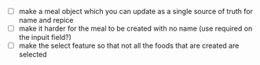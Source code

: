 - [ ] make a meal object which you can update as a single source of truth for name and repice
- [ ] make it harder for the meal to be created with no name (use required on the inpuit field?)
- [ ] make the select feature so that not all the foods that are created are selected